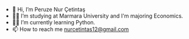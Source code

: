 - 🙂 Hi, I’m Peruze Nur Çetintaş
- 👩‍🎓 I’m studying at Marmara University and I'm majoring Economics.
- ✍🏼 I’m currently learning Python.
- 📫 How to reach me nurcetintas12@gmail.com


<!---
Peeruzee/Peeruzee is a ✨ special ✨ repository because its `README.md` (this file) appears on your GitHub profile.
You can click the Preview link to take a look at your changes.
--->
